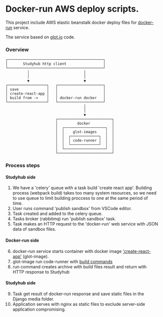 # Docker-run AWS deploy scripts.

This project include AWS elastic beanstalk docker deploy files for [docker-run](https://github.com/studyhub-co/docker-run) service. 

The service based on [glot.io](https://github.com/glotcode/glot) code.

### Overview
```
┌────────────────────────────────────────────┐
│       Studyhub http client                 │
└────────────────────────────────────────────┘
          │                         │
          │                         │
          ▼                         ▼
┌──────────────────┐   ┌─────────────────────┐
│ save             │   │                     │
│ create-react-app │   │                     │
│ build from ->    │   │ docker-run docker   │
└──────────────────┘   └─────────────────────┘
                                    │
                                    │
                                    ▼
                       ┌─────────────────────────┐
                       │         docker          │
                       │  ┌───────────────────┐  │
                       │  │    glot-images    │  │
                       │  │  ┌─────────────┐  │  │
                       │  │  │ code-runner │  │  │
                       │  │  └─────────────┘  │  │
                       │  └───────────────────┘  │
                       └─────────────────────────┘
```


### Process steps
#### Studyhub side

1) We have a 'celery' queue with a task build 'create react app'. Building process (webpack build) takes too many system resources, so we need to use queue to limit building proccess to one at the same period of time.
2) User runs command 'publish sandbox' from VSCode editor.
3) Task created and added to the celery queue.
4) Tasks broker (rabbitmq) run 'publish sandbox' task. 
5) Task makes an HTTP request to the 'docker-run' web service with JSON data of sandbox files.

#### Docker-run side

6) docker-run service starts container with docker image ['create-react-app'](https://github.com/studyhub-co/glot-images/blob/main/images/build-only/create-react-app.nix) (glot-image).
7) glot-image run code-runner with [build commands](https://github.com/studyhub-co/code-runner/blob/main/src/code_runner/language.rs#L378)
8) run command creates archive with build files result and return with HTTP response to Studyhub 

#### Studyhub side

9) Task get result of docker-run response and save static files in the Django media folder.
10) Application serves with nginx as static files to exclude server-side application compromising.